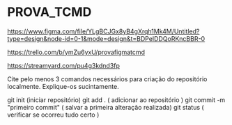# PROVA_TCMD

https://www.figma.com/file/YLgBCJGx8yB4gXrqh1Mk4M/Untitled?type=design&node-id=0-1&mode=design&t=BDPeIDDQoRKncBBR-0

https://trello.com/b/ymZu6yxU/provafigmatcmd

https://streamyard.com/pu4g3kdnd3fp

Cite pelo menos 3
comandos necessários para criação do repositório localmente. Explique-os sucintamente.

git init  (iniciar  repositório)
git add .   ( adicionar ao repositório )
git commit -m "primeiro commit"   ( salvar a primeira alteração realizada)
git status  ( verificar se  ocorreu tudo certo )
